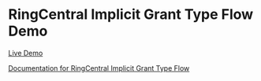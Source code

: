 # RingCentral Implicit Grant Type Flow Demo

[Live Demo](https://tylerlong.github.io/ringcentral-implicit-grant-demo/)

[Documentation for RingCentral Implicit Grant Type Flow](https://developer.ringcentral.com/api-docs/latest/index.html#!#RefImplicitGrantType)

